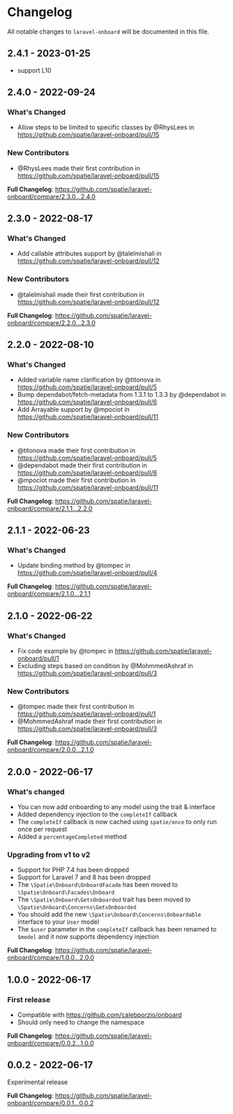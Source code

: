 # Changelog

All notable changes to `laravel-onboard` will be documented in this file.

## 2.4.1 - 2023-01-25

- support L10

## 2.4.0 - 2022-09-24

### What's Changed

- Allow steps to be limited to specific classes by @RhysLees in https://github.com/spatie/laravel-onboard/pull/15

### New Contributors

- @RhysLees made their first contribution in https://github.com/spatie/laravel-onboard/pull/15

**Full Changelog**: https://github.com/spatie/laravel-onboard/compare/2.3.0...2.4.0

## 2.3.0 - 2022-08-17

### What's Changed

- Add callable attributes support by @talelmishali in https://github.com/spatie/laravel-onboard/pull/12

### New Contributors

- @talelmishali made their first contribution in https://github.com/spatie/laravel-onboard/pull/12

**Full Changelog**: https://github.com/spatie/laravel-onboard/compare/2.2.0...2.3.0

## 2.2.0 - 2022-08-10

### What's Changed

- Added variable name clarification by @titonova in https://github.com/spatie/laravel-onboard/pull/5
- Bump dependabot/fetch-metadata from 1.3.1 to 1.3.3 by @dependabot in https://github.com/spatie/laravel-onboard/pull/6
- Add Arrayable support by @mpociot in https://github.com/spatie/laravel-onboard/pull/11

### New Contributors

- @titonova made their first contribution in https://github.com/spatie/laravel-onboard/pull/5
- @dependabot made their first contribution in https://github.com/spatie/laravel-onboard/pull/6
- @mpociot made their first contribution in https://github.com/spatie/laravel-onboard/pull/11

**Full Changelog**: https://github.com/spatie/laravel-onboard/compare/2.1.1...2.2.0

## 2.1.1 - 2022-06-23

### What's Changed

- Update binding method by @tompec in https://github.com/spatie/laravel-onboard/pull/4

**Full Changelog**: https://github.com/spatie/laravel-onboard/compare/2.1.0...2.1.1

## 2.1.0 - 2022-06-22

### What's Changed

- Fix code example by @tompec in https://github.com/spatie/laravel-onboard/pull/1
- Excluding steps based on condition by @MohmmedAshraf in https://github.com/spatie/laravel-onboard/pull/3

### New Contributors

- @tompec made their first contribution in https://github.com/spatie/laravel-onboard/pull/1
- @MohmmedAshraf made their first contribution in https://github.com/spatie/laravel-onboard/pull/3

**Full Changelog**: https://github.com/spatie/laravel-onboard/compare/2.0.0...2.1.0

## 2.0.0 - 2022-06-17

### What's changed

- You can now add onboarding to any model using the trait & interface
- Added dependency injection to the `completeIf` callback
- The `completeIf` callback is now cached using `spatie/once` to only run once per request
- Added a `percentageCompleted` method

### Upgrading from v1 to v2

- Support for PHP 7.4 has been dropped
- Support for Laravel 7 and 8 has been dropped
- The `\Spatie\Onboard\OnboardFacade` has been moved to `\Spatie\Onboard\Facades\Onboard`
- The `\Spatie\Onboard\GetsOnboarded` trait has been moved to `\Spatie\Onboard\Concerns\GetsOnboarded`
- You should add the new `\Spatie\Onboard\Concerns\Onboardable` interface to your `User` model
- The `$user` parameter in the `completeIf` callback has been renamed to `$model` and it now supports dependency injection

**Full Changelog**: https://github.com/spatie/laravel-onboard/compare/1.0.0...2.0.0

## 1.0.0 - 2022-06-17

### First release

- Compatible with https://github.com/calebporzio/onboard
- Should only need to change the namespace

**Full Changelog**: https://github.com/spatie/laravel-onboard/compare/0.0.2...1.0.0

## 0.0.2 - 2022-06-17

Experimental release

**Full Changelog**: https://github.com/spatie/laravel-onboard/compare/0.0.1...0.0.2
